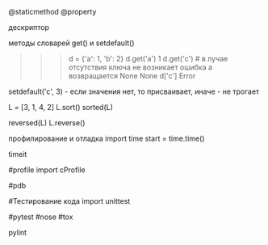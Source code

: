 @staticmethod
@property

дескриптор

методы словарей get() и setdefault()

>>> d = {'a': 1, 'b': 2}
>>> d.get('a')
1
>>> d.get('c') # в лучае отсутствия ключа не возникает ошибка а возвращается None
None
>>> d['c']
Error

setdefault('c', 3) - если значения нет, то присваивает, иначе - не трогает


L = [3, 1, 4, 2]
L.sort()
sorted(L)

reversed(L)
L.reverse()


профилирование и отладка
import time
start = time.time()

timeit

#profile
import cProfile

#pdb

#Тестирование кода
import unittest

#pytest
#nose
#tox

pylint



